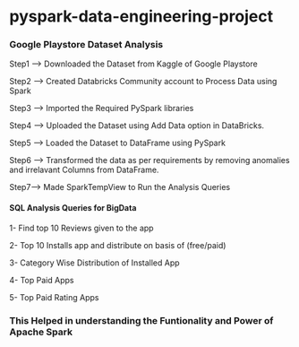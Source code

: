 # pyspark-data-engineering-project
### Google Playstore Dataset Analysis


Step1 --> Downloaded the Dataset from Kaggle of Google Playstore 

Step2 --> Created Databricks Community account to Process Data using Spark

Step3 --> Imported the Required PySpark libraries

Step4 --> Uploaded the Dataset using Add Data option in DataBricks.

Step5 --> Loaded the Dataset to DataFrame using PySpark

Step6 --> Transformed the data as per requirements by removing anomalies and irrelavant Columns from DataFrame.

Step7--> Made SparkTempView to Run the Analysis Queries


#### SQL Analysis Queries for BigData

1- Find top 10 Reviews given to the app

2- Top 10 Installs app and distribute on basis of (free/paid)

3- Category Wise Distribution of Installed App

4- Top Paid Apps

5- Top Paid Rating Apps


### This Helped in understanding the Funtionality and Power of Apache Spark
